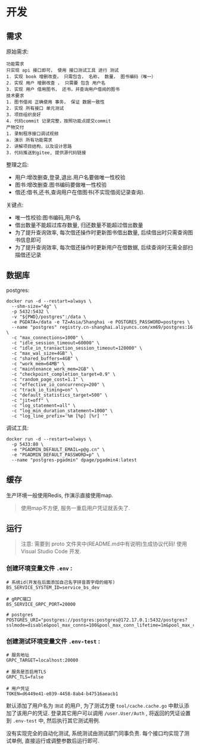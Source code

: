 # 开发

## 需求

原始需求:

```
功能需求
只实现 api 接口即可， 使用 接口测试工具 进行 测试
1. 实现 book 增删改查， 只需包含， 名称， 数量， 图书编码（唯一）
2. 实现 用户 增删改查 ， 只需要 包含 用户名
3. 实现 用户 借用图书， 还书，并查询用户借阅的图书
技术要求
1. 图书借阅 正确使用 事务， 保证 数据一致性
2. 实现 所有接口 单元测试
3. 项目组织良好
4. 代码commit 记录完整，按照功能点提交commit
产物交付
1. 录制程序接口调试视频
a. 演示 所有功能需求
2. 讲解项目结构，以及设计思路
3. 代码推送到gitee, 提供源代码链接
```

整理之后:

* 用户:增改删查,登录,退出.用户名要做唯一性校验
* 图书:增改删查.图书编码要做唯一性校验
* 借还:借书,还书,查询用户在借图书(不实现借阅记录查询).

关键点:

* 唯一性校验:图书编码,用户名
* 借出数量不能超过库存数量, 归还数量不能超过借出数量
* 为了提升查询效率, 每次借还操作时更新图书借出数量, 后续借出时只需查询图书信息即可
* 为了提升查询效率, 每次借还操作时更新用户在借数据, 后续查询时无需全部扫描借还记录

## 数据库

postgres:

```
docker run -d --restart=always \
  --shm-size="4g" \
  -p 5432:5432 \
  -v "${PWD}/postgres":/data \
  -e PGDATA=/data -e TZ=Asia/Shanghai -e POSTGRES_PASSWORD=postgres \
  --name "postgres" registry.cn-shanghai.aliyuncs.com/xm69/postgres:16 \
  -c "max_connections=1000" \
  -c "idle_session_timeout=60000" \
  -c "idle_in_transaction_session_timeout=120000" \
  -c "max_wal_size=4GB" \
  -c "shared_buffers=4GB" \
  -c "work_mem=64MB" \
  -c "maintenance_work_mem=2GB" \
  -c "checkpoint_completion_target=0.9" \
  -c "random_page_cost=1.1" \
  -c "effective_io_concurrency=200" \
  -c "track_io_timing=on" \
  -c "default_statistics_target=500" \
  -c "jit=off" \
  -c "log_statement=all" \
  -c "log_min_duration_statement=1000" \
  -c "log_line_prefix='%m [%p] [%r] '"
```

调试工具:

```
docker run -d --restart=always \
  -p 5433:80 \
  -e "PGADMIN_DEFAULT_EMAIL=p@g.cn" \
  -e "PGADMIN_DEFAULT_PASSWORD=p" \
  --name "postgres-pgadmin" dpage/pgadmin4:latest
```

## 缓存

生产环境一般使用Redis, 作演示直接使用map.

> 使用map不方便, 服务一重启用户凭证就丢失了.

## 运行

> 注意: 需要到 proto 文件夹中(README.md中有说明)生成协议代码! 使用 Visual Studio Code 开发.

### 创建环境变量文件 `.env` :

```
# 系统id(开发在后面添加自己名字拼音首字母的缩写)
BS_SERVICE_SYSTEM_ID=service_bs_dev

# gRPC端口
BS_SERVICE_GRPC_PORT=20000

# postgres
POSTGRES_URI="postgres://postgres:postgres@172.17.0.1:5432/postgres?sslmode=disable&pool_max_conns=100&pool_max_conn_lifetime=1m&pool_max_conn_idle_time=1m&application_name=service_bs"
```

### 创建测试环境变量文件 `.env-test` :

```
# 服务地址
GRPC_TARGET=localhost:20000

# 服务是否启用TLS
GRPC_TLS=false

# 用户凭证
TOKEN=d6449e41-e039-4458-8ab4-b47516aeacb1
```

默认添加了用户名为 `测试` 的用户, 为了测试方便 `tool/cache.cache.go` 中默认添加了该用户的凭证. 登录其它用户可以调用 `/user.User/Auth` , 将返回的凭证设置到 `.env-test` 中, 然后执行其它测试用例.

没有实现完全的自动化测试, 系统测试由测试部门同事负责. 每个接口均实现了测试单例, 直接运行或调整参数后运行即可.

